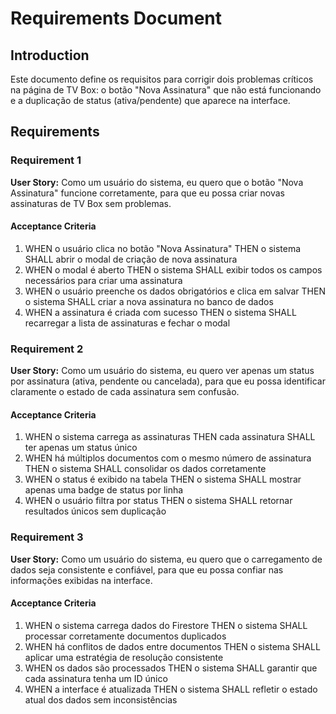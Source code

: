# Requirements Document

## Introduction

Este documento define os requisitos para corrigir dois problemas críticos na página de TV Box: o botão "Nova Assinatura" que não está funcionando e a duplicação de status (ativa/pendente) que aparece na interface.

## Requirements

### Requirement 1

**User Story:** Como um usuário do sistema, eu quero que o botão "Nova Assinatura" funcione corretamente, para que eu possa criar novas assinaturas de TV Box sem problemas.

#### Acceptance Criteria

1. WHEN o usuário clica no botão "Nova Assinatura" THEN o sistema SHALL abrir o modal de criação de nova assinatura
2. WHEN o modal é aberto THEN o sistema SHALL exibir todos os campos necessários para criar uma assinatura
3. WHEN o usuário preenche os dados obrigatórios e clica em salvar THEN o sistema SHALL criar a nova assinatura no banco de dados
4. WHEN a assinatura é criada com sucesso THEN o sistema SHALL recarregar a lista de assinaturas e fechar o modal

### Requirement 2

**User Story:** Como um usuário do sistema, eu quero ver apenas um status por assinatura (ativa, pendente ou cancelada), para que eu possa identificar claramente o estado de cada assinatura sem confusão.

#### Acceptance Criteria

1. WHEN o sistema carrega as assinaturas THEN cada assinatura SHALL ter apenas um status único
2. WHEN há múltiplos documentos com o mesmo número de assinatura THEN o sistema SHALL consolidar os dados corretamente
3. WHEN o status é exibido na tabela THEN o sistema SHALL mostrar apenas uma badge de status por linha
4. WHEN o usuário filtra por status THEN o sistema SHALL retornar resultados únicos sem duplicação

### Requirement 3

**User Story:** Como um usuário do sistema, eu quero que o carregamento de dados seja consistente e confiável, para que eu possa confiar nas informações exibidas na interface.

#### Acceptance Criteria

1. WHEN o sistema carrega dados do Firestore THEN o sistema SHALL processar corretamente documentos duplicados
2. WHEN há conflitos de dados entre documentos THEN o sistema SHALL aplicar uma estratégia de resolução consistente
3. WHEN os dados são processados THEN o sistema SHALL garantir que cada assinatura tenha um ID único
4. WHEN a interface é atualizada THEN o sistema SHALL refletir o estado atual dos dados sem inconsistências